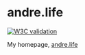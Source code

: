 # andre.life

<p>
  <a href="https://validator.w3.org/nu/?doc=https%3A%2F%2Fandre.life%2F" target="_blank">
    <img src="https://img.shields.io/w3c-validation/html?targetUrl=https%3A%2F%2Fandre.life" alt="W3C validation">
  </a>
</p>

<p>
  My homepage, <a href="http://andre.life" target="_blank">andre.life</a>
</p>
